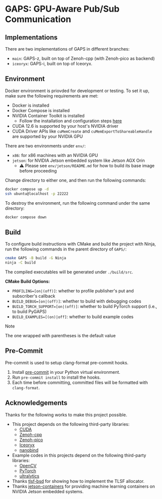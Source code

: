 # GAPS: GPU-Aware Pub/Sub Communication
## Implementations
There are two implementations of GAPS in different branches:

- `main`: GAPS-z, built on top of Zenoh-cpp (with Zenoh-pico as backend)
- `iceoryx`: GAPS-i, built on top of Iceoryx.

## Environment
Docker environment is priovded for development or testing.
To set it up, make sure the following requirements are met:
- Docker is installed
- Docker Compose is installed
- NVIDIA Container Toolkit is installed
    - Follow the installation and configuration steps [here](https://docs.nvidia.com/datacenter/cloud-native/container-toolkit/latest/install-guide.html)
- CUDA 12.6 is supported by your host's NVIDIA driver
- CUDA Driver APIs like `cuMemCreate` and `cuMemExportToShareableHandle` are supported by your NVIDIA GPU

There are two environments under `env/`:
- `x86`: for x86 machines with an NVIDIA GPU
- `jetson`: for NVIDIA Jetson embedded system like Jetson AGX Orin
    - :warning: Please see `env/jetson/README.md` for how to build its base image before proceeding

Change directory to either one, and then run the following commands:
```sh
docker compose up -d
ssh ubuntu@localhost -p 22222
```

To destroy the environment, run the following command under the same directory:
```sh
docker compose down
```

## Build
To configure build instructions with CMake and build the project with Ninja,
run the following commands in the parent directory of `GAPS/`:
```sh
cmake GAPS -B build -G Ninja
ninja -C build
```

The compiled executables will be generated under `./build/src`.

**CMake Build Options:**

- `PROFILING=[on|(off)]`: whether to profile publisher's put and subscriber's callback
- `BUILD_DEBUG=[on|(off)]`: whether to build with debugging codes
- `BUILD_TORCH_SUPPORT=[on|(off)]`: whether to build PyTorch support (i.e., to build PyGAPS)
- `BUILD_EXAMPLES=[(on)|off]`: whether to build example codes

> [!Note]
> The one wrapped with parentheses is the default value

## Pre-Commit
Pre-commit is used to setup clang-format pre-commit hooks.

1. Install [pre-commit](https://pre-commit.com/) in your Python virtual environment.
2. Run `pre-commit install` to install the hooks.
3. Each time before committing, committed files will be formatted with `clang-format`.

## Acknowledgements
Thanks for the following works to make this project possible.

- This project depends on the following third-party libraries:
    - [CUDA](https://developer.nvidia.com/cuda-toolkit)
    - [Zenoh-cpp](https://github.com/eclipse-zenoh/zenoh-cpp)
    - [Zenoh-pico](https://github.com/eclipse-zenoh/zenoh-pico)
    - [Iceoryx](https://github.com/eclipse-iceoryx/iceoryx)
    - [nanobind](https://github.com/wjakob/nanobind)
- Example codes in this projects depend on the following third-party libraries:
    - [OpenCV](https://github.com/opencv/opencv)
    - [PyTorch](https://github.com/pytorch/pytorch)
    - [ultralytics](https://github.com/ultralytics/ultralytics)
- Thanks [tlsf-bsd](https://github.com/jserv/tlsf-bsd) for showing how to implement the TLSF allocator.
- Thanks [jetson-containers](https://github.com/dusty-nv/jetson-containers) for providing machine learning containers on NVIDIA Jetson embedded systems.